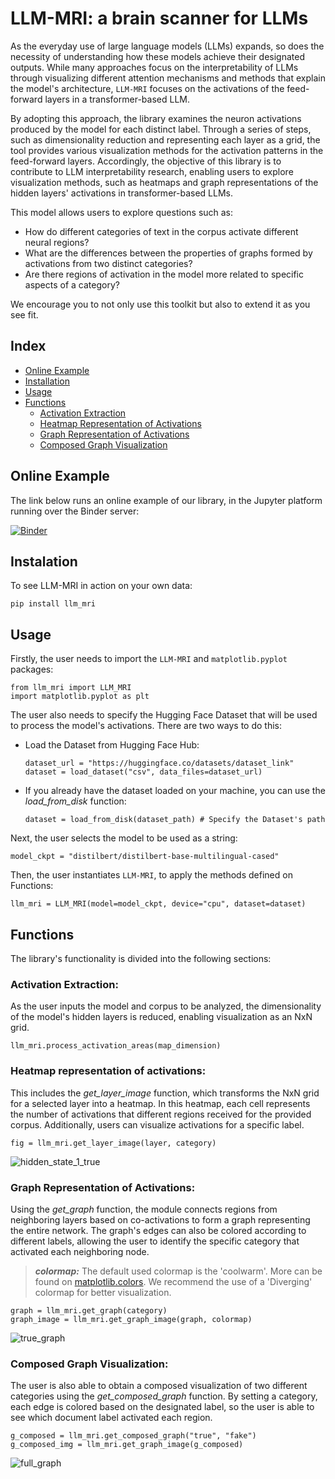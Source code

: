 # LLM-MRI: a brain scanner for LLMs

As the everyday use of large language models (LLMs) expands, so does the necessity of understanding how these models achieve their designated outputs. While many approaches focus on the interpretability of LLMs through visualizing different attention mechanisms and methods that explain the model's architecture, `LLM-MRI` focuses on the activations of the feed-forward layers in a transformer-based LLM.

By adopting this approach, the library examines the neuron activations produced by the model for each distinct label. Through a series of steps, such as dimensionality reduction and representing each layer as a grid, the tool provides various visualization methods for the activation patterns in the feed-forward layers. Accordingly, the objective of this library is to contribute to LLM interpretability research, enabling users to explore visualization methods, such as heatmaps and graph representations of the hidden layers' activations in transformer-based LLMs.

This model allows users to explore questions such as:

- How do different categories of text in the corpus activate different neural regions?
- What are the differences between the properties of graphs formed by activations from two distinct categories?
- Are there regions of activation in the model more related to specific aspects of a category?

We encourage you to not only use this toolkit but also to extend it as you see fit.

## Index
- [Online Example](#online-example)
- [Installation](#installation)
- [Usage](#usage)
- [Functions](#functions)
  - [Activation Extraction](#activation-extraction)
  - [Heatmap Representation of Activations](#heatmap-representation-of-activations)
  - [Graph Representation of Activations](#graph-representation-of-activations)
  - [Composed Graph Visualization](#composed-graph-visualization)


## Online Example

The link below runs an online example of our library, in the Jupyter platform running over the Binder server:

[![Binder](https://mybinder.org/badge_logo.svg)](https://mybinder.org/v2/gh/luizcelsojr/LLM-MRI/v01.2?labpath=examples%2FEmotions.ipynb)

## Instalation

To see LLM-MRI in action on your own data:

```
pip install llm_mri
```

## Usage

Firstly, the user needs to import the `LLM-MRI` and `matplotlib.pyplot` packages:

```
from llm_mri import LLM_MRI
import matplotlib.pyplot as plt
```
The user also needs to specify the Hugging Face Dataset that will be used to process the model's activations. There are two ways to do this:


- Load the Dataset from Hugging Face Hub: 
  ```
  dataset_url = "https://huggingface.co/datasets/dataset_link"
  dataset = load_dataset("csv", data_files=dataset_url)
  ```
- If you already have the dataset loaded on your machine, you can use the _load_from_disk_ function:
  ```
  dataset = load_from_disk(dataset_path) # Specify the Dataset's path
  ```

Next, the user selects the model to be used as a string:
```
model_ckpt = "distilbert/distilbert-base-multilingual-cased"
```
Then, the user instantiates `LLM-MRI`, to apply the methods defined on Functions:
```
llm_mri = LLM_MRI(model=model_ckpt, device="cpu", dataset=dataset)
```
## Functions
The library's functionality is divided into the following sections:

### Activation Extraction: 
As the user inputs the model and corpus to be analyzed, the dimensionality of the model's hidden layers is reduced, enabling visualization as an NxN grid.
  ```
  llm_mri.process_activation_areas(map_dimension)
  ```


  
### Heatmap representation of activations:
This includes the _get_layer_image_ function, which transforms the NxN grid for a selected layer into a heatmap. In this heatmap, each cell represents the number of activations that different regions received for the provided corpus. Additionally, users can visualize activations for a specific label.
  ```
  fig = llm_mri.get_layer_image(layer, category)
  ```
![hidden_state_1_true](https://github.com/user-attachments/assets/0bfbc90e-2bb9-4bd0-aa20-68c67608189f)



  
### Graph Representation of Activations:
Using the _get_graph_ function, the module connects regions from neighboring layers based on co-activations to form a graph representing the entire network. The graph's edges can also be colored according to different labels, allowing the user to identify the specific category that activated each neighboring node.

> **_colormap:_**  The default used colormap is the 'coolwarm'. More can be found on [matplotlib.colors](https://matplotlib.org/stable/users/explain/colors/colormaps.html). We recommend the use of a 'Diverging' colormap for better visualization.

   ```
   graph = llm_mri.get_graph(category)
   graph_image = llm_mri.get_graph_image(graph, colormap)
  ```
![true_graph](https://github.com/user-attachments/assets/7e399202-9f00-42fe-8d31-a6efa252a64b)


### Composed Graph Visualization:
The user is also able to obtain a composed visualization of two different categories using the _get_composed_graph_ function. By setting a category, each edge is colored based on the designated label, so the user is able to see which document label activated each region.
```
g_composed = llm_mri.get_composed_graph("true", "fake")
g_composed_img = llm_mri.get_graph_image(g_composed)
```
![full_graph](https://github.com/user-attachments/assets/acea6bb4-3014-40f8-90b9-ccaa49e9aa1e)




